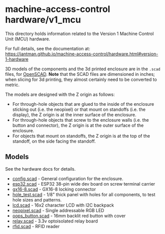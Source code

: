 # machine-access-control hardware/v1_mcu

This directory holds information related to the Version 1 Machine Control Unit (MCU) hardware.

For full details, see the documentation at: https://jantman.github.io/machine-access-control/hardware.html#version-1-hardware

3D models of the components and the 3d printed enclosure are in the ``.scad`` files, for [OpenSCAD](https://openscad.org/). **Note** that the SCAD files are dimensioned in inches; when slicing for 3d printing, they almost certainly need to be converted to metric.

The models are designed with the Z origin as follows:

* For through-hole objects that are glued to the inside of the enclosure sticking out (i.e. the neopixel) or that mount on standoffs (i.e. the display), the Z origin is at the inner surface of the enclosure.
* For through-hole objects that screw to the enclosure walls (i.e. the button and connector), the Z origin is at the outer surface of the enclosure.
* For objects that mount on standoffs, the Z origin is at the top of the standoff, on the side facing the standoff.

## Models

See the hardware docs for details.

* [config.scad](config.scad) - General configuration for the enclosure.
* [esp32.scad](esp32.scad) - ESP32 38-pin wide dev board on screw terminal carrier
* [gx16-8.scad](gx16-8.scad) - GX16-8 locking connector
* [hole_test.scad](hole_test.scad) - 1/8" thick panel with holes for all components, to test hole sizes and patterns.
* [lcd.scad](lcd.scad) - 16x2 character LCD with I2C backpack
* [neopixel.scad](neopixel.scad) - Single addressable RGB LED
* [oops_button.scad](oops_button.scad) - 16mm backlit red button with cover
* [relay.scad](relay.scad) - 3.3v optoisolated relay board
* [rfid.scad](rfid.scad) - RFID reader
